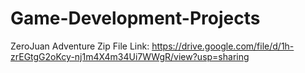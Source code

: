 # Game-Development-Projects
ZeroJuan Adventure
Zip File Link:
https://drive.google.com/file/d/1h-zrEGtgG2oKcy-nj1m4X4m34Ui7WWgR/view?usp=sharing
